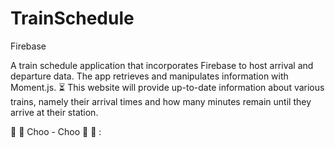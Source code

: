 # TrainSchedule
Firebase

A train schedule application that incorporates Firebase to host arrival and departure data. The app retrieves and manipulates information with Moment.js. ⏳ This website will provide up-to-date information about various trains, namely their arrival times and how many minutes remain until they arrive at their station.

🚂 🚂 Choo - Choo 🚂 🚂 : 
